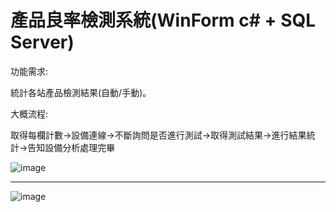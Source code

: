 # 產品良率檢測系統(WinForm c# + SQL Server)

功能需求:

統計各站產品檢測結果(自動/手動)。

大概流程: 

取得每欄計數->設備連線->不斷詢問是否進行測試->取得測試結果->進行結果統計->告知設備分析處理完畢

![image](https://github.com/ChiuKuanWei/Product_Yield_Detection_System/assets/106484972/35a90921-5be1-4bd3-95ac-b3178d7501ab)

----------------------------------------------------------------------------------------------------------------------------------------------

![image](https://github.com/ChiuKuanWei/Product_Yield_Detection_System/assets/106484972/5517d4bc-2124-439c-a3ea-d4329c8fca2d)
